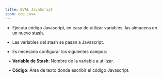 ```yaml
---
title: EVAL JavaScript
icon: cog_java
---
```


* Ejecuta código Javascript, en caso de utilizar variables, las almacena en un nuevo [stash](Conceptos/stash).

* Las variables del stash se pasan a Javascript.

* Es necesario configurar los siguientes campos: <br />

&nbsp; &nbsp;• **Variable de Stash**: Nombre de la variable a utilizar. <br />

&nbsp; &nbsp;• **Código**: Área de texto donde escribir el código Javascript.
	
